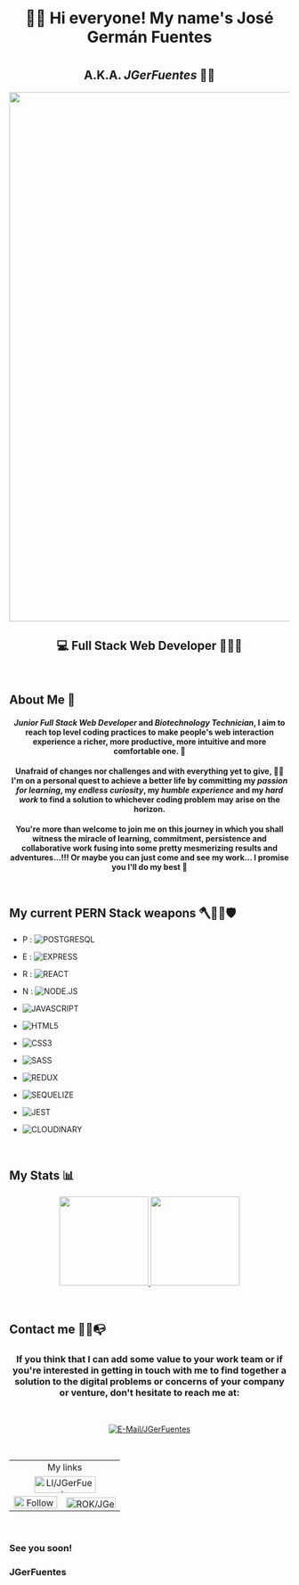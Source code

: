 <h1 align="center" > 👋🏼 Hi everyone! My name's <strong>José Germán Fuentes</strong> <h1>

<h2 align="center"> A.K.A. <strong><em>JGerFuentes</em></strong> 🤘🏼 </h2>

<div align="center">
    <img src="https://res.cloudinary.com/dgfnyw7u9/image/upload/v1718175124/coding_tree_1_r0irs8.jpg" width="950px" height=auto><img/>
</div>



<h2 align="center"><strong> 💻 Full Stack Web Developer 👨🏻‍💻 </strong></h2>

<br/>

## About Me 📖

#### <p align="center"><strong><em>Junior Full Stack Web Developer</em></strong> and <strong><em>Biotechnology Technician</em></strong>, I aim to reach top level coding practices to make people's web interaction experience a richer, more productive, more intuitive and more comfortable one. 🚀

#### <p align="center">Unafraid of changes nor challenges and with everything yet to give, 💪🏼 I'm on a personal quest to achieve a better life by committing my <b><i>passion for learning</b></i>, my <b><i>endless curiosity</b></i>, my <b><i>humble experience</b></i> and my <b><i>hard work</b></i> to find a solution to whichever coding problem may arise on the horizon.</p> 

<p align="center"><b>You're more than welcome to join me on this journey in which you shall witness the miracle of learning, commitment, persistence and collaborative work fusing into some pretty mesmerizing results and adventures...!!! Or maybe you can just come and see my work... I promise you I'll do my best 🤣</b></p>

<br/>

## My current PERN Stack weapons 🪓🧔🏽🛡
- P : ![POSTGRESQL](https://img.shields.io/badge/-POSTGRESQL-363838?style=for-the-badge&logo=POSTGRESQL)

- E : ![EXPRESS](https://img.shields.io/badge/-EXPRESS-363838?style=for-the-badge&logo=EXPRESS)

- R : ![REACT](https://img.shields.io/badge/-REACT-363838?style=for-the-badge&logo=REACT)

- N : ![NODE.JS](https://img.shields.io/badge/-NODE.JS-363838?style=for-the-badge&logo=NODE.JS)

- ![JAVASCRIPT](https://img.shields.io/badge/-JAVASCRIPT-363838?style=for-the-badge&logo=JAVASCRIPT)

- ![HTML5](https://img.shields.io/badge/-html5-363838?style=for-the-badge&logo=html5)

- ![CSS3](https://img.shields.io/badge/-CSS3-363838?style=for-the-badge&logo=CSS3)

- ![SASS](https://img.shields.io/badge/-SASS-363838?style=for-the-badge&logo=SASS)

- ![REDUX](https://img.shields.io/badge/-REDUX-363838?style=for-the-badge&logo=REDUX)

- ![SEQUELIZE](https://img.shields.io/badge/-SEQUELIZE-363838?style=for-the-badge&logo=SEQUELIZE)

- ![JEST](https://img.shields.io/badge/-JEST-363838?style=for-the-badge&logo=JEST)

- ![CLOUDINARY](https://img.shields.io/badge/-CLOUDINARY-363838?style=for-the-badge&logo=CLOUDINARY)

<br/>

## My Stats 📊

<p align="center">
    <a href="https://github.com/JGerFuentes" >
        <img height="160em" src="https://github-readme-stats.vercel.app/api?username=JGerFuentes&show_icons=true&count_private=true&hide_border=false&border_radius=0.5em&theme=react&include_all_commits=true&count_private=true"/>
        <img height="160em" src="https://github-readme-stats.vercel.app/api/top-langs/?username=JGerFuentes&hide_border=false&border_radius=0.5em&layout=compact&theme=react"/>
<!--         <img height="160em" src="https://streak-stats.demolab.com/?user=JgerFuentes&theme=react&hide_border=false&border_radius=0.5em"/> -->
    </a>
</p>

<br/>

## Contact me 📲😁📭

### <p align="center"><b> If you think that I can add some value to your work team or if you're interested in getting in touch with me to find together a solution to the digital problems or concerns of your company or venture, don't hesitate to reach me at:</b></p>
<br/>

<p align="center"> <a href="jger_fuentes@outlook.com" target="_blank"><img src="https://img.shields.io/badge/Microsoft%20Outlook-jger__fuentes@outlook.com-blue?style=flat-square&logo=MicrosoftOutlook" title="E-Mail/JGerFuentes"/></a>
</p>

<br/>

<table align="center">
    <tr align="center">
        <td colspan="2" align="center">
            My links
        </td>
    </tr>
    <tr align="center">
        <td colspan="2" align="center">
            <a href="https://www.linkedin.com/in/JGerFuentes" target="_blank" title="LinkedIn"><img src="https://i.imgur.com/ZPBNQmf.png" alt="LI/JGerFuentes" width="110" height="30"/>
        </td>
<!--         <td align="right">
            <a href="https://www.talent.soyhenry.com/candidate/18224" target="_blank" title="HenryTalent"><img src="https://imgur.com/2xQJqZA.png" alt="HT/JGerFuentes" width="150" height="23"/>
        </td> -->
    </tr>
    <tr align="center">
        <td align="center">
                <a href="https://www.f6s.com/member/jose-german-fuentes?follow=1" target="_blank" title="F6S"><img src="https://www.f6s.com/images/f6s-follow-secondary.png" border="0" width="86" height="30" alt="Follow me on F6S" style="width: 78px; height: 22px; padding: 0px; margin: 0px;"/></a>
        </td>
        <td align="center">
            <a href="https://rok.co/@jgerfuentes" target="_blank" title="RemoteOK"><img src="https://i.imgur.com/BLo0Rdp.jpg" alt="ROK/JGerFuentes" width="89" height="19"/></a>
        </td>
    </tr>
</table>

<br/>

### See you soon!
### JGerFuentes
